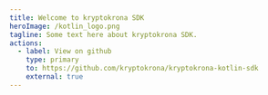 ```yaml
---
title: Welcome to kryptokrona SDK
heroImage: /kotlin_logo.png
tagline: Some text here about kryptokrona SDK.
actions:
  - label: View on github
    type: primary
    to: https://github.com/kryptokrona/kryptokrona-kotlin-sdk
    external: true
---
```

